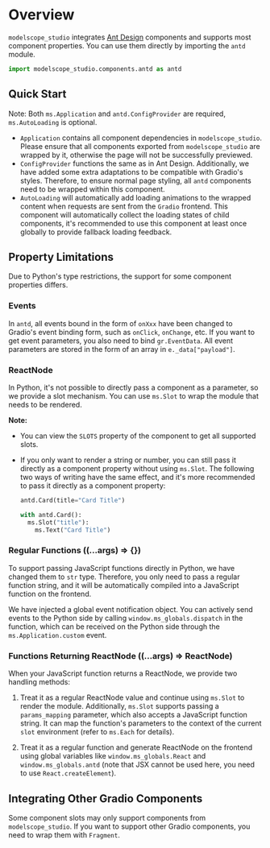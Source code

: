 # Overview

`modelscope_studio` integrates [Ant Design](https://ant.design/) components and supports most component properties. You can use them directly by importing the `antd` module.

```python
import modelscope_studio.components.antd as antd
```

## Quick Start

<demo name="quick_start"></demo>

Note: Both `ms.Application` and `antd.ConfigProvider` are required, `ms.AutoLoading` is optional.

- `Application` contains all component dependencies in `modelscope_studio`. Please ensure that all components exported from `modelscope_studio` are wrapped by it, otherwise the page will not be successfully previewed.
- `ConfigProvider` functions the same as in Ant Design. Additionally, we have added some extra adaptations to be compatible with Gradio's styles. Therefore, to ensure normal page styling, all `antd` components need to be wrapped within this component.
- `AutoLoading` will automatically add loading animations to the wrapped content when requests are sent from the `Gradio` frontend. This component will automatically collect the loading states of child components, it's recommended to use this component at least once globally to provide fallback loading feedback.

## Property Limitations

Due to Python's type restrictions, the support for some component properties differs.

### Events

In `antd`, all events bound in the form of `onXxx` have been changed to Gradio's event binding form, such as `onClick`, `onChange`, etc. If you want to get event parameters, you also need to bind `gr.EventData`. All event parameters are stored in the form of an array in `e._data["payload"]`.

<demo name="limit_event"></demo>

### ReactNode

In Python, it's not possible to directly pass a component as a parameter, so we provide a slot mechanism. You can use `ms.Slot` to wrap the module that needs to be rendered.

<demo name="limit_react_node"></demo>

**Note:**

- You can view the `SLOTS` property of the component to get all supported slots.
- If you only want to render a string or number, you can still pass it directly as a component property without using `ms.Slot`. The following two ways of writing have the same effect, and it's more recommended to pass it directly as a component property:

  ```python
  antd.Card(title="Card Title")

  with antd.Card():
    ms.Slot("title"):
      ms.Text("Card Title")
  ```

### Regular Functions ((...args) => {})

To support passing JavaScript functions directly in Python, we have changed them to `str` type. Therefore, you only need to pass a regular function string, and it will be automatically compiled into a JavaScript function on the frontend.

<demo name="limit_function"></demo>

We have injected a global event notification object. You can actively send events to the Python side by calling `window.ms_globals.dispatch` in the function, which can be received on the Python side through the `ms.Application.custom` event.

<demo name="limit_function_with_event"></demo>

### Functions Returning ReactNode ((...args) => ReactNode)

When your JavaScript function returns a ReactNode, we provide two handling methods:

1. Treat it as a regular ReactNode value and continue using `ms.Slot` to render the module. Additionally, `ms.Slot` supports passing a `params_mapping` parameter, which also accepts a JavaScript function string. It can map the function's parameters to the context of the current `slot` environment (refer to `ms.Each` for details).

<demo name="limit_react_node_function_by_slot"></demo>

2. Treat it as a regular function and generate ReactNode on the frontend using global variables like `window.ms_globals.React` and `window.ms_globals.antd` (note that JSX cannot be used here, you need to use `React.createElement`).

<demo name="limit_react_node_function_by_function"></demo>

## Integrating Other Gradio Components

Some component slots may only support components from `modelscope_studio`. If you want to support other Gradio components, you need to wrap them with `Fragment`.

<demo name="integrate_other_components"></demo>

